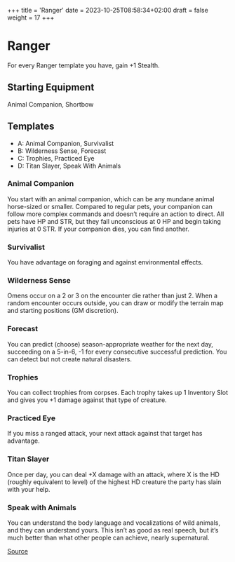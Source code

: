 +++
title = 'Ranger'
date = 2023-10-25T08:58:34+02:00
draft = false
weight = 17
+++


# Ranger
For every Ranger template you have, gain +1 Stealth.

## Starting Equipment
Animal Companion, Shortbow

## Templates

- A: Animal Companion, Survivalist
- B: Wilderness Sense, Forecast
- C: Trophies, Practiced Eye
- D: Titan Slayer, Speak With Animals

### Animal Companion
You start with an animal companion, which can be any mundane animal horse-sized or smaller. Compared to regular pets, your companion can follow more complex commands and doesn’t require an action to direct. All pets have HP and STR, but they fall unconscious at 0 HP and begin taking injuries at 0 STR. If your companion dies, you can find another.

### Survivalist
You have advantage on foraging and against environmental effects.

### Wilderness Sense
Omens occur on a 2 or 3 on the encounter die rather than just 2. When a random encounter occurs outside, you can draw or modify the terrain map and starting positions (GM discretion).

### Forecast
You can predict (choose) season-appropriate weather for the next day, succeeding on a 5-in-6, -1 for every consecutive successful prediction. You can detect but not create natural disasters.

### Trophies
You can collect trophies from corpses. Each trophy takes up 1 Inventory Slot and gives you +1 damage against that type of creature.

### Practiced Eye
If you miss a ranged attack, your next attack against that target has advantage.

### Titan Slayer
Once per day, you can deal +X damage with an attack, where X is the HD (roughly equivalent to level) of the highest HD creature the party has slain with your help.

### Speak with Animals
You can understand the body language and vocalizations of wild animals, and they can understand yours. This isn’t as good as real speech, but it’s much better than what other people can achieve, nearly supernatural.

[Source](https://docs.google.com/document/d/1BFJUWZPHBfyd-myrsiLgvYSBrjibiHx512wJ1hSZ9uE/edit)